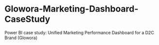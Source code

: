 # Glowora-Marketing-Dashboard-CaseStudy
Power BI case study: Unified Marketing Performance Dashboard for a D2C Brand (Glowora)

